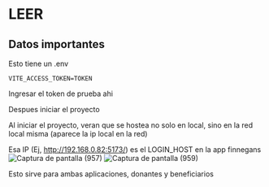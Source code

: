 # LEER

## Datos importantes

Esto tiene un .env

`VITE_ACCESS_TOKEN=TOKEN`

Ingresar el token de prueba ahi

Despues iniciar el proyecto

Al iniciar el proyecto, veran que se hostea no solo en local, sino en la red local misma (aparece la ip local en la red)

Esa IP (Ej, http://192.168.0.82:5173/) es el LOGIN_HOST en la app finnegans
![Captura de pantalla (957)](https://github.com/user-attachments/assets/732a082c-01a8-4eef-b04d-a2662b70d8b1)
![Captura de pantalla (959)](https://github.com/user-attachments/assets/d65888f1-0dc7-4297-b2c1-ae42fbf83da1)

Esto sirve para ambas aplicaciones, donantes y beneficiarios
